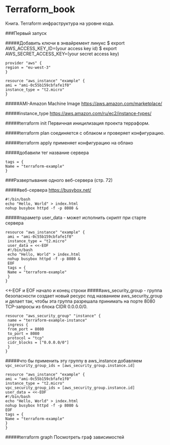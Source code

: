 # Terraform_book
Книга. Terraform инфраструктура на уровне кода.

###Первый запуск

#####Добавить ключи в энвайремент линукс
$ export AWS_ACCESS_KEY_ID=(your access key id)
$ export AWS_SECRET_ACCESS_KEY=(your secret access key)

````
provider "aws" {
region = "eu-west-3"
}

resource "aws_instance" "example" {
ami = "ami-0c55b159cbfafe1f0"
instance_type = "t2.micro"
}
````
#####AMI-Amazon Machine Image
https://aws.amazon.com/marketplace/

#####instance_type
https://aws.amazon.com/ru/ec2/instance-types/

#####terraform init
Первичная иницилизация проекта терраформ.

#####terraform plan
соединяется с облаком и проверяет конфигурацию.

#####terraform apply
применяет конфигурацию на облако


#####добавили тег
название сервера
````
tags = {
Name = "terraform-example"
}
````

###Развертывание одного веб-сервера (стр. 72)

#####веб-сервера https://busybox.net/
````
#!/bin/bash
echo "Hello, World" > index.html
nohup busybox httpd -f -p 8080 &
````

#####параметр user_data - может исполнить скрипт при старте сервера
````
resource "aws_instance" "example" {
 ami = "ami-0c55b159cbfafe1f0"
 instance_type = "t2.micro"
 user_data = <<-EOF
 #!/bin/bash
 echo "Hello, World" > index.html
 nohup busybox httpd -f -p 8080 &
 EOF
 tags = {
 Name = "terraform-example"
 }
}
````
<<-EOF и EOF начало и конец строки
#####aws_security_group - группа безопасности
создает новый ресурс под названием aws_security_group и делает так, чтобы эта
группа разрешала принимать на порте 8080 TCP-запросы из блока CIDR 0.0.0.0/0.
````
resource "aws_security_group" "instance" {
 name = "terraform-example-instance"
 ingress {
 from_port = 8080
 to_port = 8080
 protocol = "tcp"
 cidr_blocks = ["0.0.0.0/0"]
 }
}
````

#####что бы применить эту группу в aws_instance добавляем
`vpc_security_group_ids = [aws_security_group.instance.id]`
````
resource "aws_instance" "example" {
ami = "ami-0c55b159cbfafe1f0"
instance_type = "t2.micro"
vpc_security_group_ids = [aws_security_group.instance.id]
user_data = <<-EOF
#!/bin/bash
echo "Hello, World" > index.html
nohup busybox httpd -f -p 8080 &
EOF
tags = {
Name = "terraform-example"
}
}
````

#####terraform graph
Посмотреть граф зависимостей


